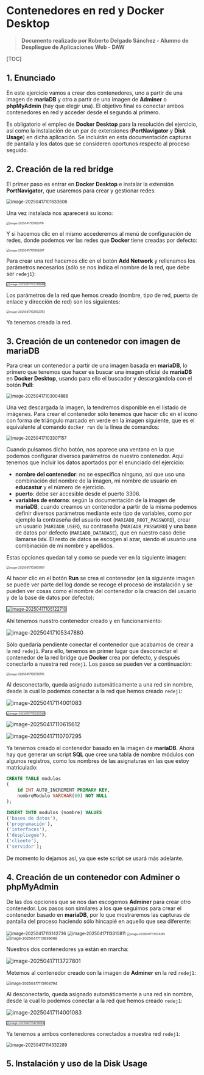 # Contenedores en red y Docker Desktop

> **Documento realizado por Roberto Delgado Sánchez - Alumno de Despliegue de Aplicaciones Web - DAW**

[TOC]

## 1. Enunciado

En este ejercicio vamos a crear dos contenedores, uno a partir de una imagen de **mariaDB** y otro a partir de una imagen de **Adminer** o **phpMyAdmin** (hay que elegir una). El objetivo final es conectar ambos contenedores en red y acceder desde el segundo al primero.

Es obligatorio el empleo de **Docker** **Desktop** para la resolución del ejercicio, así como la instalación de un par de extensiones (**PortNavigator** y **Disk** **Usage**) en dicha aplicación. Se incluirán en esta documentación capturas de pantalla y los datos que se consideren oportunos respecto al proceso seguido.

## 2. Creación de la red bridge

El primer paso es entrar en **Docker** **Desktop** e instalar la extensión **PortNavigator**, que usaremos para crear y gestionar redes:

<img src="./ejercicio1.assets/image-20250417101633606.png" alt="image-20250417101633606" style="zoom:80%;" />

Una vez instalada nos aparecerá su icono:

<img src="./ejercicio1.assets/image-20250417101800716.png" alt="image-20250417101800716" style="zoom: 50%;" />

Y si hacemos clic en el mismo accederemos al menú de configuración de redes, donde podemos ver las redes que **Docker** tiene creadas por defecto:

<img src="./ejercicio1.assets/image-20250417101856297.png" alt="image-20250417101856297" style="zoom:50%;" />

Para crear una red hacemos clic en el botón **Add Network** y rellenamos los parámetros necesarios (sólo se nos indica el nombre de la red, que debe ser `redej1`):

<img src="./ejercicio1.assets/image-20250417102148980.png" alt="image-20250417102148980" style="zoom:50%;border:1px solid black;" />

Los parámetros de la red que hemos creado (nombre, tipo de red, puerta de enlace y dirección de red) son los siguientes:

<img src="./ejercicio1.assets/image-20250417102502793.png" alt="image-20250417102502793" style="zoom:50%;" />

Ya tenemos creada la red.

## 3. Creación de un contenedor con imagen de mariaDB

Para crear un contenedor a partir de una imagen basada en **mariaDB**, lo primero que tenemos que hacer es buscar una imagen oficial de **mariaDB** en **Docker** **Desktop**, usando para ello el buscador y descargándola con el botón **Pull**:

<img src="./ejercicio1.assets/image-20250417103004888.png" alt="image-20250417103004888" style="zoom:80%;" />

Una vez descargada la imagen, la tendremos disponible en el listado de imágenes. Para crear el contenedor sólo tenemos que hacer clic en el icono con forma de triángulo marcado en verde en la imagen siguiente, que es el equivalente al comando `docker run` de la línea de comandos:

<img src="./ejercicio1.assets/image-20250417103307157.png" alt="image-20250417103307157" style="zoom:80%;" />

Cuando pulsamos dicho botón, nos aparece una ventana en la que podemos configurar diversos parámetros de nuestro contenedor. Aquí tenemos que incluir los datos aportados por el enunciado del ejercicio:

- **nombre del contenedor**: no se especifica ninguno, así que uso una combinación del nombre de la imagen, mi nombre de usuario en **educastur** y el número de ejercicio.
- **puerto**: debe ser accesible desde el puerto 3306.
- **variables de entorno**: según la documentación de la imagen de **mariaDB**, cuando creamos un contenedor a partir de la misma podemos definir diversos parámetros mediante este tipo de variables, como por ejemplo la contraseña del usuario root (`MARIADB_ROOT_PASSWORD`), crear un usuario (`MARIADB_USER`), su contraseña (`MARIADB_PASSWORD`) y una base de datos por defecto (`MARIADB_DATABASE`), que en nuestro caso debe llamarse `DAW`. El resto de datos se escogen al azar, siendo el usuario una combinación de mi nombre y apellidos. 

Estas opciones quedan tal y como se puede ver en la siguiente imagen:

<img src="./ejercicio1.assets/image-20250417103805901.png" alt="image-20250417103805901" style="zoom: 50%;" />

Al hacer clic en el botón **Run** se crea el contenedor (en la siguiente imagen se puede ver parte del log donde se recoge el proceso de instalación y se pueden ver cosas como el nombre del contenedor o la creación del usuario y de la base de datos por defecto):

<img src="./ejercicio1.assets/image-20250417105122710.png" alt="image-20250417105122710" style="zoom:80%;border:1px solid black;" />

Ahí tenemos nuestro contenedor creado y en funcionamiento:

![image-20250417105347880](./ejercicio1.assets/image-20250417105347880.png)

Sólo quedaría pendiente conectar el contenedor que acabamos de crear a la red `redej1`. Para ello, tenemos en primer lugar que desconectar el contenedor de la red bridge que **Docker** crea por defecto, y después conectarlo a nuestra red `redej1`. Los pasos se pueden ver a continuación:

<img src="./ejercicio1.assets/image-20250417105730710.png" alt="image-20250417105730710" style="zoom: 50%;" />

Al desconectarlo, queda asignado automáticamente a una red sin nombre, desde la cual lo podemos conectar a la red que hemos creado `redej1`:

![image-20250417114001083](./ejercicio1.assets/image-20250417114001083.png)

<img src="./ejercicio1.assets/image-20250417110030569.png" alt="image-20250417110030569" style="zoom:50%;border:1px solid black;" />

![image-20250417110615612](./ejercicio1.assets/image-20250417110615612.png)

![image-20250417110707295](./ejercicio1.assets/image-20250417110707295.png)

Ya tenemos creado el contenedor basado en la imagen de **mariaDB**. Ahora hay que generar un script **SQL** que cree una tabla de nombre módulos con algunos registros, como los nombres de las asignaturas en las que estoy matriculado:

```sql
CREATE TABLE modulos
(
	id INT AUTO_INCREMENT PRIMARY KEY,
	nombreModulo VARCHAR(60) NOT NULL
);

INSERT INTO modulos (nombre) VALUES
('bases de datos'),
('programación'),
('interfaces'),
('despliegue'),
('cliente'),
('servidor');
```

De momento lo dejamos así, ya que este script se usará más adelante.

## 4. Creación de un contenedor con Adminer o phpMyAdmin

De las dos opciones que se nos dan escogemos **Adminer** para crear otro contenedor. Los pasos son similares a los que seguimos para crear el contenedor basado en **mariaDB**, por lo que mostraremos las capturas de pantalla del proceso haciendo sólo hincapié en aquello que sea diferente:

<img src="./ejercicio1.assets/image-20250417113142736.png" alt="image-20250417113142736" style="zoom:80%;" />

<img src="./ejercicio1.assets/image-20250417113310811.png" alt="image-20250417113310811" style="zoom:80%;" />

<img src="./ejercicio1.assets/image-20250417113534265.png" alt="image-20250417113534265" style="zoom:50%;" />

<img src="./ejercicio1.assets/image-20250417113639066.png" alt="image-20250417113639066" style="zoom:67%;" />

Nuestros dos contenedores ya están en marcha:

![image-20250417113727801](./ejercicio1.assets/image-20250417113727801.png)

Metemos al contenedor creado con la imagen de **Adminer** en la red `redej1`:

<img src="./ejercicio1.assets/image-20250417113904794.png" alt="image-20250417113904794" style="zoom:67%;" />

Al desconectarlo, queda asignado automáticamente a una red sin nombre, desde la cual lo podemos conectar a la red que hemos creado `redej1`:

![image-20250417114001083](./ejercicio1.assets/image-20250417114001083.png)

<img src="./ejercicio1.assets/image-20250417114216684.png" alt="image-20250417114216684" style="zoom:50%;border:1px solid black;" />

Ya tenemos a ambos contenedores conectados a nuestra red `redej1`:

<img src="./ejercicio1.assets/image-20250417114332289.png" alt="image-20250417114332289" style="zoom:80%;" />

## 5. Instalación y uso de la Disk Usage
